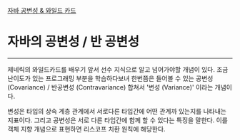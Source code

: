 [자바 공변성 & 와일드 카드](https://inpa.tistory.com/entry/JAVA-%E2%98%95-%EC%A0%9C%EB%84%A4%EB%A6%AD-%EC%99%80%EC%9D%BC%EB%93%9C-%EC%B9%B4%EB%93%9C-extends-super-T-%EC%99%84%EB%B2%BD-%EC%9D%B4%ED%95%B4)

# 자바의 공변성 / 반 공변성

---
제네릭의 와일드카드를 배우기 앞서 선수 지식으로 알고 넘어가야할 개념이 있다. 
조금 난이도가 있는 프로그래밍 부분을 학습하다보녀 한번쯤은 들어볼 수 있는 공변성(Covariance) / 반공변성 (Contravariance) 합쳐서 '변성 (Variance)' 이라는 개념이다. 

변성은 타입의 상속 계층 관계에서 서로다른 타입간에 어떤 관계까 있는지를 나타내는 지표이다. 그리고 공변성은 서로 다른 타입간에 함께 할 수 있다는 특징을 말한다. 이를 객체 지향 개념으로 표현하면 리스코프 치환 원칙에 해당한다. 


